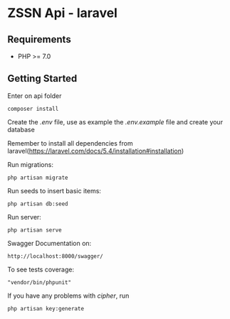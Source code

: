 # ZSSN Api - laravel

## Requirements

- PHP >= 7.0

## Getting Started
Enter on api folder

    composer install
    
Create the *.env* file, use as example the *.env.example* file and create your database

Remember to install all dependencies from laravel(https://laravel.com/docs/5.4/installation#installation)

Run migrations:
 
    php artisan migrate

Run seeds to insert basic items:
 
    php artisan db:seed

Run server:
 
    php artisan serve
    
Swagger Documentation on:

    http://localhost:8000/swagger/
    
To see tests coverage:

    "vendor/bin/phpunit"
    
If you have any problems with *cipher*, run

    php artisan key:generate


